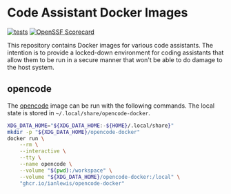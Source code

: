 # Code Assistant Docker Images

[![tests](https://github.com/ianlewis/coding-assistant-docker-images/actions/workflows/pre-submit.units.yml/badge.svg)](https://github.com/ianlewis/coding-assistant-docker-images/actions/workflows/pre-submit.units.yml)
[![OpenSSF Scorecard](https://api.securityscorecards.dev/projects/github.com/ianlewis/coding-assistant-docker-images/badge)](https://securityscorecards.dev/viewer/?uri=github.com%2Fianlewis%2Fcoding-assistant-docker-images)

This repository contains Docker images for various code assistants. The
intention is to provide a locked-down environment for coding assistants that
allow them to be run in a secure manner that won't be able to do damage to the
host system.

## opencode

The [opencode](https://github.com/sst/opencode) image can be run with the
following commands. The local state is stored in
`~/.local/share/opencode-docker`.

```bash
XDG_DATA_HOME="${XDG_DATA_HOME:-${HOME}/.local/share}"
mkdir -p "${XDG_DATA_HOME}/opencode-docker"
docker run \
    --rm \
    --interactive \
    --tty \
    --name opencode \
    --volume "$(pwd):/workspace" \
    --volume "${XDG_DATA_HOME}/opencode-docker:/local" \
    "ghcr.io/ianlewis/opencode-docker"
```
